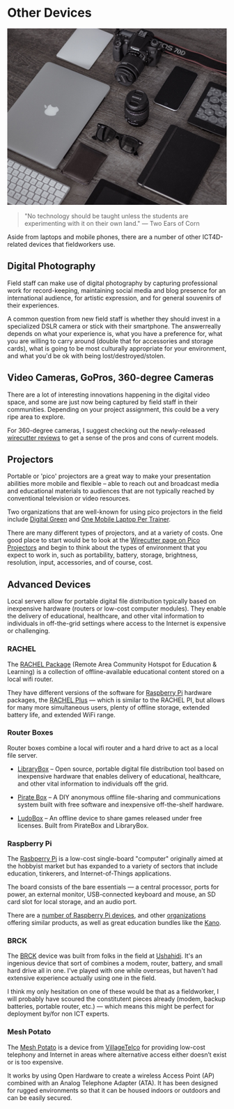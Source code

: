 # Other Devices

![devices](../images/devices.jpg)

> "No technology should be taught unless the students are experimenting with it on their own land." — Two Ears of Corn

Aside from laptops and mobile phones, there are a number of other ICT4D-related devices that fieldworkers use.



## Digital Photography

Field staff can make use of digital photography by capturing professional work for record-keeping, maintaining social media and blog presence for an international audience, for artistic expression, and for general souvenirs of their experiences.

A common question from new field staff is whether they should invest in a specialized DSLR camera or stick with their smartphone. The answerreally depends on what your experience is, what you have a preference for, what you are willing to carry around (double that for accessories and storage cards), what is going to be most culturally appropriate for your environment, and what you'd be ok with being lost/destroyed/stolen.



## Video Cameras, GoPros, 360-degree Cameras

There are a lot of interesting innovations happening in the digital video space, and some are just now being captured by field staff in their communities. Depending on your project assignment, this could be a very ripe area to explore.

For 360-degree cameras, I suggest checking out the newly-released [wirecutter reviews](http://thewirecutter.com/reviews/best-360-degree-camera/) to get a sense of the pros and cons of current models.



## Projectors

Portable or 'pico' projectors are a great way to make your presentation abilities more mobile and flexible – able to reach out and broadcast media and educational materials to audiences that are not typically reached by conventional television or video resources.

Two organizations that are well-known for using pico projectors in the field include [Digital Green](https://www.digitalgreen.org/) and [One Mobile Laptop Per Trainer](http://www.ompt.org/).

There are many different types of projectors, and at a variety of costs. One good place to start would be to look at the [Wirecutter page on Pico Projectors](http://thewirecutter.com/reviews/the-best-pico-projector/) and begin to think about the types of environment that you expect to work in, such as portability, battery, storage, brightness, resolution, input, accessories, and of course, cost.



## Advanced Devices

Local servers allow for portable digital file distribution typically based on inexpensive hardware (routers or low-cost computer modules). They enable the delivery of educational, healthcare, and other vital information to individuals in off-the-grid settings where access to the Internet is expensive or challenging.



### RACHEL

The [RACHEL Package](https://racheloffline.org/products/rachel-pi-complete-server-package) (Remote Area Community Hotspot for Education & Learning) is a collection of offline-available educational content stored on a local wifi router.

They have different versions of the software for [Raspberry Pi](https://racheloffline.org/products/rachel-pi-complete-server-package) hardware packages, the [RACHEL Plus](https://racheloffline.org/products/rachel-plus) — which is similar to the RACHEL PI, but allows for many more simultaneous users, plenty of offline storage, extended battery life, and extended WiFi range.



### Router Boxes

Router boxes combine a local wifi router and a hard drive to act as a local file server.

- [LibraryBox](http://librarybox.us/) – Open source, portable digital file distribution tool based on inexpensive hardware that enables delivery of educational, healthcare, and other vital information to individuals off the grid.

- [Pirate Box](http://piratebox.cc/) – A DIY anonymous offline file-sharing and communications system built with free software and inexpensive off-the-shelf hardware.

- [LudoBox](http://leschiensdelenfer.org/la-ludobox/ludobox-fr/) – An offline device to share games released under free licenses. Built from PirateBox and LibraryBox.



### Raspberry Pi

The [Rasbperry Pi](https://www.raspberrypi.org/) is a low-cost single-board "computer" originally aimed at the hobbyist market but has expanded to a variety of sectors that include education, tinkerers, and Internet-of-Things applications.

The board consists of the bare essentials — a central processor, ports for power, an external monitor, USB-connected keyboard and mouse, an SD card slot for local storage, and an audio port.

There are a [number of Raspberry Pi devices](https://www.raspberrypi.org/products/), and other [organizations](http://www.banana-pi.org/) offering similar products, as well as great education bundles like the [Kano](http://www.kano.me/).



### BRCK

The [BRCK](http://www.brck.org/) device was built from folks in the field at [Ushahidi](https://www.ushahidi.com/). It's an ingenious device that sort of combines a modem, router, battery, and small hard drive all in one. I've played with one while overseas, but haven't had extensive experience actually using one in the field.

I think my only hesitation on one of these would be that as a fieldworker, I will probably have scoured the constitutent pieces already (modem, backup batteries, portable router, etc.) — which means this might be perfect for deployment by/for non ICT experts.



### Mesh Potato

The [Mesh Potato](https://villagetelco.org/mesh-potato/) is a device from [VillageTelco](https://villagetelco.org/) for providing low-cost telephony and Internet in areas where alternative access either doesn’t exist or is too expensive.

It works by using Open Hardware to create a wireless Access Point (AP) combined with an Analog Telephone Adapter (ATA). It has been designed for rugged environments so that it can be housed indoors or outdoors and can be easily secured.


